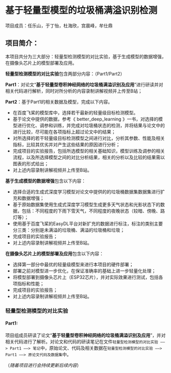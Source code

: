 # 基于轻量型模型的垃圾桶满溢识别检测

项目成员：任乐山，于丁怡，杜海欣，宫晨峰，牟仕鼎

## 项目简介：

本项目共分为三大部分：轻量型检测模型的对比实验，基于生成模型的数据增强，在摄像头芯片上的模型部署及应用。

**轻量型检测模型的对比实验**包含两部分内容：（Part1/Part2）

**Part1**：对论文“**基于轻量型卷积神经网络的垃圾桶满溢识别及应用**”进行研读并对相关代码进行解析，同时对所分析的内容录制讲解视频并上传至B站；

**Part2**：基于Part1的相关数据及模型，完成以下内容。

- 在百度飞桨的模型库中，选择若干最新的轻量级目标检测模型。
- 基于论文中提供的数据，参考《 better_deep_learning 》一书，对选择的模型进行优化、调参和训练，并完成对垃圾桶状态的检测，并将结果与论文中的进行比较，尽可能在各项指标上超过论文中的结果；
- 对所选择的若干轻量级目标检测模型之间进行对比，分析其参数、性能及相关指标，比较其优劣并对产生这些结果的原因进行分析；
- 完成项目的实验报告，包括所选模型的相关基础知识，模型训练及调参的相关流程，以及所选择模型之间的对比分析结果，相关的分析以及比较的结果需以图表的形式给出；
- 对上述内容录制讲解视频并上传至B站。

**基于生成模型的数据增强**包含以下内容：

- 选择合适的生成式深度学习模型对论文中提供的的垃圾桶数据集数据集进行扩充和数据增强；
- 基于原始数据集使用生成式深度学习模型生成更多天气状态和光影状态下的数据，包括：不同程度的下雨下雪天气，不同程度的夜晚状态（较暗、傍晚、路灯等）；
- 使用基于百度飞桨的EasyDL平台对新扩充的数据进行标注，标注的类别主要分三类：分别是未满溢的垃圾桶、满溢的垃圾桶和垃圾；
- 完成项目的实验报告；
- 对上述内容录制讲解视频并上传至B站。

**在摄像头芯片上的模型部署及应用**包含以下内容：

- 选择第一部分中最优的轻量级模型来进行本项目的硬件部署；
- 部署之前对模型进一步优化，在保证准确率的基础上进一步轻量化处理；
- 将模型部署到摄像头芯片上（ESP32芯片），并对实际效果进行测试，包括各项指标和性能；
- 完成项目的实验报告；
- 对上述内容录制讲解视频并上传至B站。

### 轻量型检测模型的对比实验

#### Part1:

项目组成员研读了论文“**基于轻量型卷积神经网络的垃圾桶满溢识别及应用**”，并对相关代码进行了解析。对论文和代码的研读笔记在文件`轻量型检测模型的对比实验 ——> Part1 ——> 笔记`中，原始论文、代码及相关数据在`轻量型检测模型的对比实验 ——> Part1 ——> 原论文代码及数据集`中。

（_随着项目进行会持续更新后续内容_）
